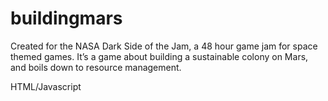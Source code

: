 buildingmars
============

Created for the NASA Dark Side of the Jam, a 48 hour game jam for space themed games. It’s a game about building a sustainable colony on Mars, and boils down to resource management.

HTML/Javascript
